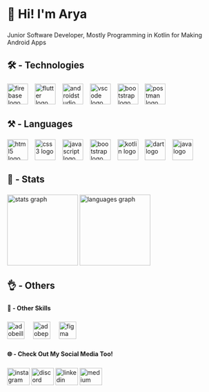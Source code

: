 <h1 align="left">👋 Hi! I'm Arya</h1>

###

<p align="left">Junior Software Developer, Mostly Programming in Kotlin for Making Android Apps</p>

###

<h2 align="left">🛠️ - Technologies</h2>

###

<div align="left">
  <img src="https://skillicons.dev/icons?i=firebase" height="48" alt="firebase logo"  />
  <img width="8" />
  <img src="https://skillicons.dev/icons?i=flutter" height="48" alt="flutter logo"  />
  <img width="8" />
  <img src="https://skillicons.dev/icons?i=androidstudio" height="48" alt="androidstudio logo"  />
  <img width="8" />
  <img src="https://skillicons.dev/icons?i=vscode" height="48" alt="vscode logo"  />
  <img width="8" />
  <img src="https://skillicons.dev/icons?i=bootstrap" height="48" alt="bootstrap logo"  />
  <img width="8" />
  <img src="https://skillicons.dev/icons?i=postman" height="48" alt="postman logo"  />
</div>

###

<h2 align="left">⚒️ - Languages</h2>

###

<div align="left">
  <img src="https://skillicons.dev/icons?i=html" height="48" alt="html5 logo"  />
  <img width="8" />
  <img src="https://skillicons.dev/icons?i=css" height="48" alt="css3 logo"  />
  <img width="8" />
  <img src="https://skillicons.dev/icons?i=js" height="48" alt="javascript logo"  />
  <img width="8" />
  <img src="https://skillicons.dev/icons?i=bootstrap" height="48" alt="bootstrap logo"  />
  <img width="8" />
  <img src="https://skillicons.dev/icons?i=kotlin" height="48" alt="kotlin logo"  />
  <img width="8" />
  <img src="https://skillicons.dev/icons?i=dart" height="48" alt="dart logo"  />
  <img width="8" />
  <img src="https://skillicons.dev/icons?i=java" height="48" alt="java logo"  />
</div>

###

<h2 align="left">🚀 - Stats</h2>

###

<div align="left">
  <img src="https://github-readme-stats.vercel.app/api?username=quiraa&hide_title=false&hide_rank=false&show_icons=true&include_all_commits=true&count_private=true&disable_animations=false&theme=dark&locale=en&hide_border=false&custom_title=My%20Github%20Stats" height="164" alt="stats graph"  />
  <img src="https://github-readme-stats.vercel.app/api/top-langs?username=quiraa&locale=en&hide_title=false&layout=compact&card_width=320&langs_count=6&theme=dark&hide_border=false&custom_title=My%20Love%20Languages" height="164" alt="languages graph"  />
</div>

###

<h2 align="left">👌 - Others</h2>

###

<h4 align="left">🎨 - Other Skills</h4>

###

<div align="left">
  <img src="https://skillicons.dev/icons?i=ai" height="40" alt="adobeillustrator logo"  />
  <img width="12" />
  <img src="https://skillicons.dev/icons?i=ps" height="40" alt="adobephotoshop logo"  />
  <img width="12" />
  <img src="https://skillicons.dev/icons?i=figma" height="40" alt="figma logo"  />
</div>

###

<h4 align="left">🌐 - Check Out My Social Media Too!</h4>

###

<div align="left">
  <img src="https://raw.githubusercontent.com/maurodesouza/profile-readme-generator/master/src/assets/icons/social/instagram/default.svg" width="52" height="40" alt="instagram logo"  />
  <img src="https://raw.githubusercontent.com/maurodesouza/profile-readme-generator/master/src/assets/icons/social/discord/default.svg" width="52" height="40" alt="discord logo"  />
  <img src="https://raw.githubusercontent.com/maurodesouza/profile-readme-generator/master/src/assets/icons/social/linkedin/default.svg" width="52" height="40" alt="linkedin logo"  />
  <img src="https://raw.githubusercontent.com/maurodesouza/profile-readme-generator/master/src/assets/icons/social/medium/default.svg" width="52" height="40" alt="medium logo"  />
</div>

###
